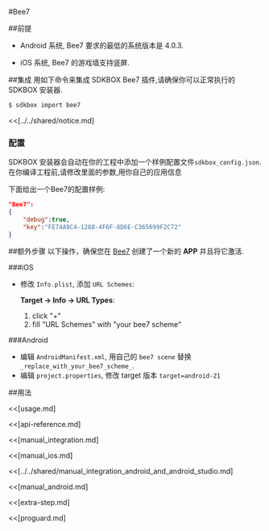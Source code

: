 <!--
Include Base: /Users/jtsm/Chukong-Inc/pr/en/src/bee7/v3-cpp
-->

#Bee7

##前提
* Android 系统, Bee7 要求的最低的系统版本是 4.0.3. 

* iOS 系统, Bee7 的游戏墙支持竖屏.

##集成
用如下命令来集成 SDKBOX Bee7 插件,请确保你可以正常执行的 SDKBOX 安装器.
```bash
$ sdkbox import bee7
```

<<[../../shared/notice.md]

<!--## Configuration
<<[../../shared/sdkbox_cloud.md]
<<[../../shared/remote_application_config.md]-->

### 配置
SDKBOX 安装器会自动在你的工程中添加一个样例配置文件`sdkbox_config.json`.在你编译工程前,请修改里面的参数,用你自己的应用信息

下面给出一个Bee7的配置样例:

```json
"Bee7":
{
    "debug":true,
    "key":"FE74A9C4-1288-4F6F-8D6E-C365699F2C72"
}
```

<!--<<[sdkbox-config-encrypt.md]-->

##额外步骤
以下操作，确保您在 [Bee7](http://bee7.com/) 创建了一个新的 __APP__ 并且将它激活.

###iOS
* 修改 `Info.plist`, 添加 `URL Schemes`:

	__Target -> Info -> URL Types__:

	1. click "+"
	2. fill "URL Schemes" with "your bee7 scheme"

###Android
* 编辑 `AndroidManifest.xml`, 用自己的 `bee7 scene` 替换 `_replace_with_your_bee7_scheme_`.
* 编辑 `project.properties`, 修改 target 版本 `target=android-21`

##用法

<<[usage.md]

<<[api-reference.md]

<<[manual_integration.md]

<<[manual_ios.md]

<<[../../shared/manual_integration_android_and_android_studio.md]

<<[manual_android.md]

<<[extra-step.md]

<<[proguard.md]
